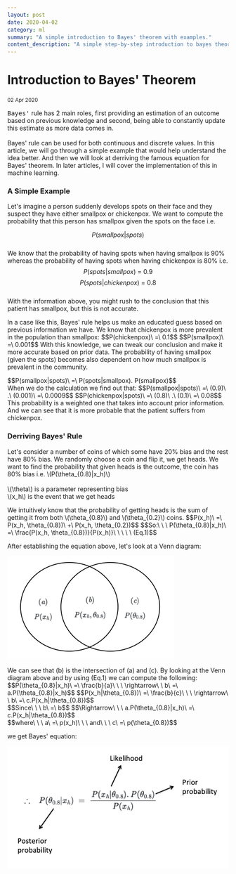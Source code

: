```yaml
---
layout: post
date: 2020-04-02
category: ml
summary: "A simple introduction to Bayes' theorem with examples."
content_description: "A simple step-by-step introduction to bayes theory."
---
```

<div media:type="text/omd" class="blog_title_style container">
    <h1><span>Introduction to Bayes' Theorem</span></h1>
    <small>02 Apr 2020</small>
</div>

<div media:type="text/omd" class="blog_content_style container">

<p id="blog_text">
<kbd>Bayes'</kbd> rule has 2 main roles, first providing an estimation of an outcome based on previous knowledge and second, being able to constantly update this estimate as more data comes in.
<br />
<br />
Bayes' rule can be used for both continuous and discrete values. In this article, we will go through a simple example that would help understand the idea better. And then we will look at derriving the famous equation for Bayes' theorem. In later articles, I will cover the implementation of this in machine learning.
</p>


<h3 id="blog_text">A Simple Example</h3>
<p id="blog_text">
Let's imagine a person suddenly develops spots on their face and they suspect they have either smallpox or chickenpox. We want to compute the probability that this person has smallpox given the spots on the face i.e.

$$P(smallpox|spots)$$
<br />
We know that the probability of having spots when having smallpox is 90% whereas the probability of having spots when having chickenpox is 80% i.e.
$$P(spots|smallpox)\ =\ 0.9$$
$$P(spots|chickenpox)\ =\ 0.8$$
<br />
With the information above, you might rush to the conclusion that this patient has smallpox, but this is not accurate.
<br />
</p>
<p id="blog_text">
In a case like this, Bayes' rule helps us make an educated guess based on previous information we have.
We know that chickenpox is more prevalent in the population than smallpox:
$$P(chickenpox)\ =\ 0.1$$
$$P(smallpox)\ =\ 0.001$$
With this knowledge, we can tweak our conclusion and make it more accurate based on prior data. The probability of having smallpox (given the spots) becomes also dependent on how much smallpox is prevalent in the community.
</p>
<p id="blog_text">
$$P(smallpox|spots)\ =\ P(spots|smallpox). P(smallpox)$$
<br />
When we do the calculation we find out that:
$$P(smallpox|spots)\ =\ (0.9)\ .\ (0.001)\ =\ 0.0009$$
$$P(chickenpox|spots)\ =\ (0.8)\ .\ (0.1)\ =\ 0.08$$
<br />
This probability is a weighted one that takes into account prior information. And we can see that it is more probable that the patient suffers from chickenpox.
</p>

<h3 id="blog_text">Derriving Bayes' Rule</h3>
<p id="blog_text">
Let's consider a number of coins of which some have 20% bias and the rest have 80% bias. We randomly choose a coin and flip it, we get heads. We want to find the probability that given heads is the outcome, the coin has 80% bias i.e. \(P(\theta_{0.8}|x_h)\)
<br />
<br />
\(\theta\) is a parameter representing bias
<br />
\(x_h\) is the event that we get heads
</p>
<p id="blog_text">
We intuitively know that the probability of getting heads is the sum of getting it from both \(\theta_{0.8}\) and \(\theta_{0.2}\) coins.
$$P(x_h)\ =\ P(x_h, \theta_{0.8})\ +\ P(x_h, \theta_{0.2})$$
$$So:\ \ \ P(\theta_{0.8}|x_h)\ =\ \frac{P(x_h, \theta_{0.8})}{P(x_h)}\ \ \ \ \ (Eq.1)$$
</p>
<p id="blog_text">
After establishing the equation above, let's look at a Venn diagram:
</p>

<div class="centered_div" media:type="text/omd">
<img class="bayes_imgs" src="/assets/images/venn.png">
</div>

<p id="blog_text">
We can see that (b) is the intersection of (a) and (c). By looking at the Venn diagram above and by using (Eq.1) we can compute the following:
$$P(\theta_{0.8}|x_h)\ =\ \frac{b}{a}\ \ \ \rightarrow\ \ b\ =\ a.P(\theta_{0.8}|x_h)$$
$$P(x_h|\theta_{0.8})\ =\ \frac{b}{c}\ \ \ \rightarrow\ \ b\ =\ c.P(x_h|\theta_{0.8})$$
<br />
$$Since\ \ \ b\ =\ b$$
$$\Rightarrow\ \ \ a.P(\theta_{0.8}|x_h)\ =\ c.P(x_h|\theta_{0.8})$$
<br />
$$where\ \ \ a\ =\ p(x_h)\ \ \ and\ \ \ c\ =\ p(\theta_{0.8})$$
<br />
</p>

<p id="blog_text">we get Bayes' equation:</p>
<div class="centered_div" media:type="text/omd">
<img class="bayes_imgs" src="/assets/images/bayes.png">
</div>

<br />

</div>

